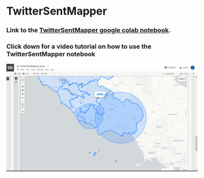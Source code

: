 # TwitterSentMapper
### Link to the [TwitterSentMapper google colab notebook](https://colab.research.google.com/drive/17x-UvTu1yiDXF5dARum5M4QG7NsBf7-w#scrollTo=Z3PGOiIF1Nib).

### Click down for a video tutorial on how to use the TwitterSentMapper notebook 
[![VIDEO TUTORIAL ON HOW TO USE THE NOTEBOOK](README_data/youtube_image.png)](https://www.youtube.com/watch?v=6Wy8sp3H8Xo)
